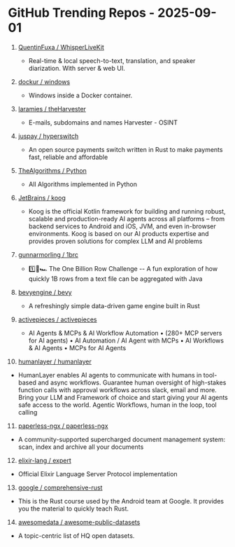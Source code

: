 # GitHub Trending Repos - 2025-09-01

1. [QuentinFuxa /    WhisperLiveKit](https://github.com/QuentinFuxa/WhisperLiveKit)
   - Real-time & local speech-to-text, translation, and speaker diarization. With server & web UI.

2. [dockur /    windows](https://github.com/dockur/windows)
   - Windows inside a Docker container.

3. [laramies /    theHarvester](https://github.com/laramies/theHarvester)
   - E-mails, subdomains and names Harvester - OSINT

4. [juspay /    hyperswitch](https://github.com/juspay/hyperswitch)
   - An open source payments switch written in Rust to make payments fast, reliable and affordable

5. [TheAlgorithms /    Python](https://github.com/TheAlgorithms/Python)
   - All Algorithms implemented in Python

6. [JetBrains /    koog](https://github.com/JetBrains/koog)
   - Koog is the official Kotlin framework for building and running robust, scalable and production-ready AI agents across all platforms – from backend services to Android and iOS, JVM, and even in-browser environments. Koog is based on our AI products expertise and provides proven solutions for complex LLM and AI problems

7. [gunnarmorling /    1brc](https://github.com/gunnarmorling/1brc)
   - 1️⃣🐝🏎️ The One Billion Row Challenge -- A fun exploration of how quickly 1B rows from a text file can be aggregated with Java

8. [bevyengine /    bevy](https://github.com/bevyengine/bevy)
   - A refreshingly simple data-driven game engine built in Rust

9. [activepieces /    activepieces](https://github.com/activepieces/activepieces)
   - AI Agents & MCPs & AI Workflow Automation • (280+ MCP servers for AI agents) • AI Automation / AI Agent with MCPs • AI Workflows & AI Agents • MCPs for AI Agents

10. [humanlayer /    humanlayer](https://github.com/humanlayer/humanlayer)
   - HumanLayer enables AI agents to communicate with humans in tool-based and async workflows. Guarantee human oversight of high-stakes function calls with approval workflows across slack, email and more. Bring your LLM and Framework of choice and start giving your AI agents safe access to the world. Agentic Workflows, human in the loop, tool calling

11. [paperless-ngx /    paperless-ngx](https://github.com/paperless-ngx/paperless-ngx)
   - A community-supported supercharged document management system: scan, index and archive all your documents

12. [elixir-lang /    expert](https://github.com/elixir-lang/expert)
   - Official Elixir Language Server Protocol implementation

13. [google /    comprehensive-rust](https://github.com/google/comprehensive-rust)
   - This is the Rust course used by the Android team at Google. It provides you the material to quickly teach Rust.

14. [awesomedata /    awesome-public-datasets](https://github.com/awesomedata/awesome-public-datasets)
   - A topic-centric list of HQ open datasets.

